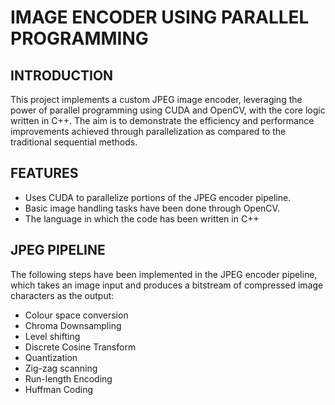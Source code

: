 # IMAGE ENCODER USING PARALLEL PROGRAMMING
## INTRODUCTION
This project implements a custom JPEG image encoder, leveraging the power of parallel programming
using CUDA and OpenCV, with the core logic written in C++. The aim is to demonstrate the efficiency
and performance improvements achieved through parallelization as compared to the traditional sequential methods. 

## FEATURES
- Uses CUDA to parallelize portions of the JPEG encoder pipeline.
- Basic image handling tasks have been done through OpenCV.
- The language in which the code has been written in C++

## JPEG PIPELINE
The following steps have been implemented in the JPEG encoder pipeline, which takes an image input and produces a bitstream of compressed image characters as the output:
- Colour space conversion
- Chroma Downsampling
- Level shifting
- Discrete Cosine Transform
- Quantization
- Zig-zag scanning
- Run-length Encoding
- Huffman Coding
